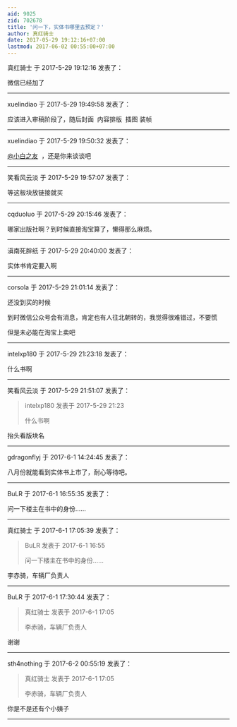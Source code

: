 ```yaml
---
aid: 9025
zid: 702678
title: '问一下，实体书哪里去预定？'
author: 真红骑士
date: 2017-05-29 19:12:16+07:00
lastmod: 2017-06-02 00:55:00+07:00
---
```


真红骑士 于 2017-5-29 19:12:16 发表了：

微信已经加了

---------

xuelindiao 于 2017-5-29 19:49:58 发表了：

应该进入审稿阶段了，随后封面  内容排版  插图 装帧

---------

xuelindiao 于 2017-5-29 19:50:32 发表了：

[@小白之友](https://bbs.northdy.com/home.php?mod=space&uid=76559)  ，还是你来谈谈吧

---------

笑看风云淡 于 2017-5-29 19:57:07 发表了：

等这板块放链接就买

---------

cqduoluo 于 2017-5-29 20:15:46 发表了：

哪家出版社啊？到时候直接淘宝算了，懒得那么麻烦。

---------

滇南死胖纸 于 2017-5-29 20:40:00 发表了：

实体书肯定要入啊

---------

corsola 于 2017-5-29 21:01:14 发表了：

还没到买的时候

到时微信公众号会有消息，肯定也有人往北朝转的，我觉得很难错过，不要慌

但是未必能在淘宝上卖吧

---------

intelxp180 于 2017-5-29 21:23:18 发表了：

什么书啊

---------

笑看风云淡 于 2017-5-29 21:51:07 发表了：

> intelxp180 发表于 2017-5-29 21:23
> 
> 什么书啊



抬头看版块名

---------

gdragonflyj 于 2017-6-1 14:24:45 发表了：

八月份就能看到实体书上市了，耐心等待吧。

---------

BuLR 于 2017-6-1 16:55:35 发表了：

问一下楼主在书中的身份……

---------

真红骑士 于 2017-6-1 17:05:39 发表了：

> BuLR 发表于 2017-6-1 16:55
> 
> 问一下楼主在书中的身份……



李赤骑，车辆厂负责人

---------

BuLR 于 2017-6-1 17:30:44 发表了：

> 真红骑士 发表于 2017-6-1 17:05
> 
> 李赤骑，车辆厂负责人



谢谢

---------

sth4nothing 于 2017-6-2 00:55:19 发表了：

> 真红骑士 发表于 2017-6-1 17:05
> 
> 李赤骑，车辆厂负责人



你是不是还有个小姨子

---------

